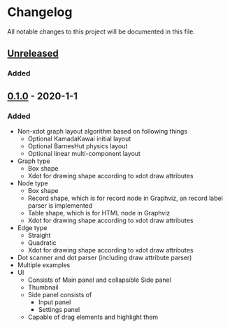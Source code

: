 # Changelog

All notable changes to this project will be documented in this file.

## [Unreleased]

### Added

## [0.1.0] - 2020-1-1

### Added

- Non-xdot graph layout algorithm based on following things
  - Optional KamadaKawai initial layout
  - Optional BarnesHut physics layout
  - Optional linear multi-component layout
- Graph type
  - Box shape
  - Xdot for drawing shape according to xdot draw attributes
- Node type
  - Box shape
  - Record shape, which is for record node in Graphviz, an record label
    parser is implemented
  - Table shape, which is for HTML node in Graphviz
  - Xdot for drawing shape according to xdot draw attributes
- Edge type
  - Straight
  - Quadratic
  - Xdot for drawing shape according to xdot draw attributes
- Dot scanner and dot parser (including draw attribute parser)
- Multiple examples
- UI
  - Consists of Main panel and collapsible Side panel
  - Thumbnail
  - Side panel consists of
    - Input panel
    - Settings panel
  - Capable of drag elements and highlight them

[Unreleased]: https://git.tsmart.tech/Tsmart/vfg-visualizer/compare/v0.1.0...HEAD
[0.1.0]: https://git.tsmart.tech/Tsmart/vfg-visualizer/tree/v0.1.0
